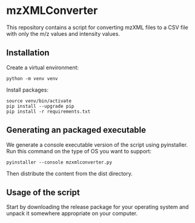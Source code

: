 # mzXMLConverter
This repository contains a script for converting mzXML files to a CSV file
with only the m/z values and intensity values.

## Installation
Create a virtual environment:
```shell
python -m venv venv
```

Install packages:
```shell
source venv/bin/activate
pip install --upgrade pip
pip install -r requirements.txt
```

## Generating an packaged executable
We generate a console executable version of the script using pyinstaller.
Run this command on the type of OS you want to support:
```shell
pyinstaller --console mzxmlconverter.py
```
Then distribute the content from the dist directory.


## Usage of the script
Start by downloading the release package for your operating system
and unpack it somewhere appropriate on your computer.


